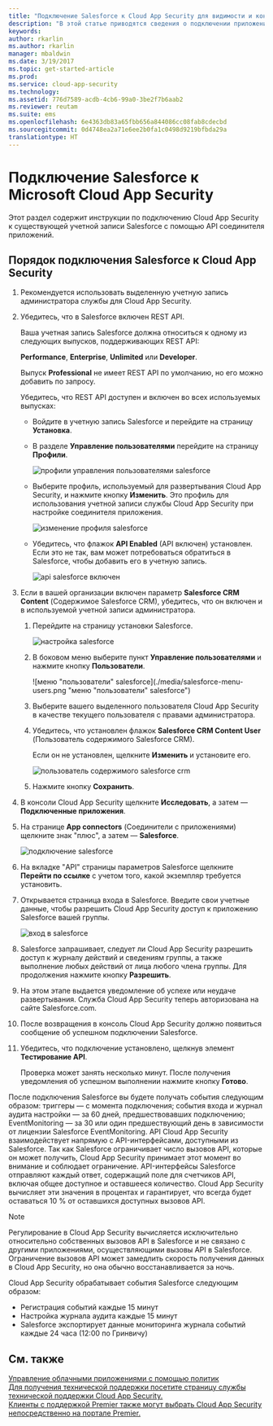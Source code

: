 ```yaml
---
title: "Подключение Salesforce к Cloud App Security для видимости и контроля использования | Документы Майкрософт"
description: "В этой статье приводятся сведения о подключении приложения Salesforce к Cloud App Security с помощью соединителя API."
keywords: 
author: rkarlin
ms.author: rkarlin
manager: mbaldwin
ms.date: 3/19/2017
ms.topic: get-started-article
ms.prod: 
ms.service: cloud-app-security
ms.technology: 
ms.assetid: 776d7589-acdb-4cb6-99a0-3be2f7b6aab2
ms.reviewer: reutam
ms.suite: ems
ms.openlocfilehash: 6e4363db83a65fbb656a844086cc08fab8cdecbd
ms.sourcegitcommit: 0d4748ea2a71e6ee2b0fa1c0498d9219bfbda29a
translationtype: HT
---
```

# <a name="connect-salesforce-to-microsoft-cloud-app-security"></a>Подключение Salesforce к Microsoft Cloud App Security
Этот раздел содержит инструкции по подключению Cloud App Security к существующей учетной записи Salesforce с помощью API соединителя приложений.  
  
## <a name="how-to-connect-salesforce-to-cloud-app-security"></a>Порядок подключения Salesforce к Cloud App Security  
  
1.  Рекомендуется использовать выделенную учетную запись администратора службы для Cloud App Security.  
  
2.  Убедитесь, что в Salesforce включен REST API.  
  
     Ваша учетная запись Salesforce должна относиться к одному из следующих выпусков, поддерживающих REST API:  
  
     **Performance**, **Enterprise**, **Unlimited** или **Developer**.  
  
     Выпуск **Professional** не имеет REST API по умолчанию, но его можно добавить по запросу.  
  
     Убедитесь, что REST API доступен и включен во всех используемых выпусках:  
  
    -   Войдите в учетную запись Salesforce и перейдите на страницу **Установка**.  
  
    -   В разделе **Управление пользователями** перейдите на страницу **Профили**.  
  
         ![профили управления пользователями salesforce](./media/salesforce-manageusers-profiles.png "профили управления пользователями salesforce")  
  
    -   Выберите профиль, используемый для развертывания Cloud App Security, и нажмите кнопку **Изменить**. Это профиль для использования учетной записи службы Cloud App Security при настройке соединителя приложения.  
  
         ![изменение профиля salesforce](./media/salesforce-edit-profile.png "изменение профиля salesforce")  
  
    -   Убедитесь, что флажок **API Enabled** (API включен) установлен. Если это не так, вам может потребоваться обратиться в Salesforce, чтобы добавить его в учетную запись.  
  
         ![api salesforce включен](./media/salesforce-api-enabled.png "api salesforce включен")  
  
3.  Если в вашей организации включен параметр **Salesforce CRM Content** (Содержимое Salesforce CRM), убедитесь, что он включен и в используемой учетной записи администратора.  
  
    1.  Перейдите на страницу установки Salesforce.  
  
         ![настройка salesforce](./media/salesforce-setup.png "настройка salesforce")  
  
    2.  В боковом меню выберите пункт **Управление пользователями** и нажмите кнопку **Пользователи**.  
  
         ![меню "пользователи" salesforce](./media/salesforce-menu-users.png "меню "пользователи" salesforce")  
  
    3.  Выберите вашего выделенного пользователя Cloud App Security в качестве текущего пользователя с правами администратора.  
  
    4.  Убедитесь, что установлен флажок **Salesforce CRM Content User** (Пользователь содержимого Salesforce CRM).  
  
         Если он не установлен, щелкните **Изменить** и установите его.  
  
         ![пользователь содержимого salesforce crm](./media/salesforce-crm-content-user.png "пользователь содержимого salesforce crm")  
  
    5.  Нажмите кнопку **Сохранить**.  
  
4.  В консоли Cloud App Security щелкните **Исследовать**, а затем — **Подключенные приложения**.  
  
5.  На странице **App connectors** (Соединители с приложениями) щелкните знак "плюс", а затем — **Salesforce**.  
  
     ![подключение salesforce](./media/connect-salesforce.png "подключение salesforce")  
  
6.  На вкладке "API" страницы параметров Salesforce щелкните **Перейти по ссылке** с учетом того, какой экземпляр требуется установить.  
  
7.  Открывается страница входа в Salesforce. Введите свои учетные данные, чтобы разрешить Cloud App Security доступ к приложению Salesforce вашей группы.  
  
     ![вход в salesforce](./media/salesforce-logon.png "вход в salesforce")  
  
8.  Salesforce запрашивает, следует ли Cloud App Security разрешить доступ к журналу действий и сведениям группы, а также выполнение любых действий от лица любого члена группы. Для продолжения нажмите кнопку **Разрешить**.  
  
9. На этом этапе выдается уведомление об успехе или неудаче развертывания. Служба Cloud App Security теперь авторизована на сайте Salesforce.com.  
  
10. После возвращения в консоль Cloud App Security должно появиться сообщение об успешном подключении Salesforce.  
  
11. Убедитесь, что подключение установлено, щелкнув элемент **Тестирование API**.  
  
     Проверка может занять несколько минут. После получения уведомления об успешном выполнении нажмите кнопку **Готово**.  
  
  
После подключения Salesforce вы будете получать события следующим образом: триггеры — с момента подключения; события входа и журнал аудита настройки — за 60 дней, предшествовавших подключению; EventMonitoring — за 30 или один предшествующий день в зависимости от лицензии Salesforce EventMonitoring. API Cloud App Security взаимодействует напрямую с API-интерфейсами, доступными из Salesforce. Так как Salesforce ограничивает число вызовов API, которые он может получить, Cloud App Security принимает этот момент во внимание и соблюдает ограничение. API-интерфейсы Salesforce отправляют каждый ответ, содержащий поле для счетчиков API, включая общее доступное и оставшееся количество. Cloud App Security вычисляет эти значения в процентах и гарантирует, что всегда будет оставаться 10 % от оставшихся доступных вызовов API. 

> [!NOTE]
> Регулирование в Cloud App Security вычисляется исключительно относительно собственных вызовов API в Salesforce и не связано с другими приложениями, осуществляющими вызовы API в Salesforce.
> Ограничение вызовов API может замедлить скорость получения данных в Cloud App Security, но она обычно восстанавливается за ночь.


Cloud App Security обрабатывает события Salesforce следующим образом: 
  
- Регистрация событий каждые 15 минут
- Настройка журнала аудита каждые 15 минут
- Salesforce экспортирует данные мониторинга журнала событий каждые 24 часа (12:00 по Гринвичу) 


## <a name="see-also"></a>См. также  
[Управление облачными приложениями с помощью политик](control-cloud-apps-with-policies.md)   
[Для получения технической поддержки посетите страницу службы технической поддержки Cloud App Security.](http://support.microsoft.com/oas/default.aspx?prid=16031)   
[Клиенты с поддержкой Premier также могут выбрать Cloud App Security непосредственно на портале Premier.](https://premier.microsoft.com/)  
  
  